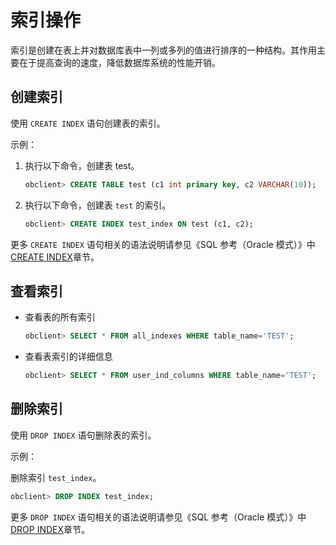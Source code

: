 索引操作 
=========================

索引是创建在表上并对数据库表中一列或多列的值进行排序的一种结构。其作用主要在于提高查询的速度，降低数据库系统的性能开销。

创建索引 
-------------------------

使用 `CREATE INDEX` 语句创建表的索引。

示例：

1. 执行以下命令，创建表 test。

   ```sql
   obclient> CREATE TABLE test (c1 int primary key, c2 VARCHAR(10));
   ```

   

2. 执行以下命令，创建表 `test` 的索引。

   ```sql
   obclient> CREATE INDEX test_index ON test (c1, c2);
   ```

   




更多 `CREATE INDEX` 语句相关的语法说明请参见《SQL 参考（Oracle 模式）》中 [CREATE INDEX](/zh-CN/11.sql-reference-oracle-mode/9.sql-statement-1/1.DDL-1/16.create-index-1.md)章节。

查看索引 
-------------------------

* 查看表的所有索引

  ```sql
  obclient> SELECT * FROM all_indexes WHERE table_name='TEST';
  ```

  




<!-- -->

* 查看表索引的详细信息

  ```sql
  obclient> SELECT * FROM user_ind_columns WHERE table_name='TEST';
  ```

  




删除索引 
-------------------------

使用 `DROP INDEX` 语句删除表的索引。

示例：

删除索引 `test_index`。

```sql
obclient> DROP INDEX test_index;
```



更多 `DROP INDEX` 语句相关的语法说明请参见《SQL 参考（Oracle 模式）》中 [DROP INDEX](/zh-CN/11.sql-reference-oracle-mode/9.sql-statement-1/1.DDL-1/32.drop-index-1.md)章节。
